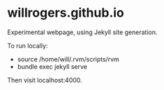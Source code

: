 willrogers.github.io
====================

Experimental webpage, using Jekyll site generation.

To run locally:

* source /home/will/.rvm/scripts/rvm
* bundle exec jekyll serve

Then visit localhost:4000.
